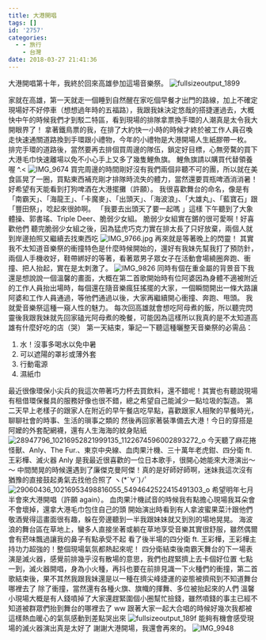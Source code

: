 ```yaml
---
title: 大港開唱
tags: []
id: '2757'
categories:
  - - 旅行
    - 台灣
date: 2018-03-27 21:41:36
---
```


大港開唱第十年，我終於回來高雄參加這場音樂祭。 ![fullsizeoutput_1899](https://itsninayeh.files.wordpress.com/2018/03/fullsizeoutput_1899.jpeg)
<!-- more -->
家就在高雄，第一天就走一個睡到自然醒在家吃個早餐才出門的路線，加上不確定現場好不好停車（想想過年時的五福路），我跟我妹決定悠哉的搭捷運過去，大概快中午的時候我們才到駁二特區，看到現場的排隊拿票換手環的人潮真是太令我大開眼界了！ 拿著鐵鳥票的我，在排了大約快一小時的時候才終於被工作人員召喚走快速通關道路換到手環跟小禮物，今年的小禮物是大港開場人生紙膠帶一枚。 排完手環的道路後，當然要再去排個買周邊的隊伍，鎖定好目標，心無旁騖的買下大港毛巾快速離場以免不小心手上又多了幾隻鯉魚旗。 鯉魚旗請以購買代替領養喔 ^.< ![IMG_9674](https://itsninayeh.files.wordpress.com/2018/03/img_9674.jpg) 買完周邊的時間剛好沒有我們兩個非聽不可的團，所以就在美食區晃了一圈，買點東西補充剛才排隊時流失的體力，當然還要買瓶啤酒消消暑！ 好希望有天能看到打狗啤酒在大港擺攤（許願）。 我很喜歡舞台的命名，像是有「南霸天」、「海龍王」、「卡魔麥」、「出頭天」、「海波浪」、「大雄丸」、「藍寶石」跟「豐田祭」，唸起來很帥啊。 「我要去出頭天了要一起嗎 」這樣 下午聽到了大象體操、郭書瑤、Triple Deer、脆弱少女組。 脆弱少女組實在鏘的很可愛啊！好喜歡他們 聽完脆弱少女組之後，因為猛虎巧克力實在排太長了只好放棄，兩個人就到岸邊拍照又繼續去找東西吃 ![IMG_9766.jpg](https://itsninayeh.files.wordpress.com/2018/03/img_9766.jpg) 再來就是等著晚上的閃靈！ 其實我不太知道音樂祭的衝撞特色是什麼時候開始的，還好有我妹先幫我打了預防針，兩個人手機收好，鞋帶綁好的等著，看著眾男子眾女子在活動會場繞圈奔跑、衝撞、把人抬起，實在是太刺激了。 ![IMG_9826](https://itsninayeh.files.wordpress.com/2018/03/img_9826.jpg) 同時有個在重金屬的背景音下我還是想說說一個溫馨的畫面，大概在第二首歌開始時有位阿婆因為身體不適被附近的工作人員抬出場時，每個還在隨音樂瘋狂搖擺的大家，一個瞬間開出一條大路讓阿婆和工作人員通過，等他們通過以後，大家再繼續開心衝撞、奔跑、甩頭。 我就愛音樂祭這種一窺人性的魅力。 每次回高雄就會想吃阿母煮的飯，所以聽完閃靈後我跟我妹就先回家磕光阿母煮的晚餐，可能因為這樣所以我真的是不太知道高雄有什麼好吃的店（哭） 第一天結束，筆記一下聽這種曬整天音樂祭的必需品：

1.  水！沒事多喝水以免中暑
2.  可以遮陽的罩衫或薄外套
3.  行動電源
4.  濕紙巾

最近很像環保小尖兵的我這次帶著巧力杯去買飲料，還不錯呢！其實也有聽說現場有租借環保餐具的服務好像也很不錯，總之希望自己能減少一點垃圾的製造。 第二天早上老樣子的跟家人在附近的早午餐店吃早點，喜歡跟家人相聚的早餐時光，聊聊社會的時事、生活的瑣事之類的 然後再回家著裝準備去大港！今日的穿搭是阿嬤的外套配網襪，還有人生海海的紋身貼紙 ![28947796_10216952821999135_1122674596002893272_o](https://itsninayeh.files.wordpress.com/2018/03/28947796_10216952821999135_1122674596002893272_o.jpg) 今天聽了麻花捲怪獸、Anly、The Fur.、東京中央線、血肉果汁機、三十萬年老虎鉗、四分衛 ft. 王彩樺、滅火器 Anly 是我最近很喜歡的一位日本歌手，很開心她能來大港演出～～ 中間閒晃的時候還遇到了廉傑克曼阿傑！真的是好師好師啊，迷妹我這次沒有猶豫的直接鼓起勇氣去找他合照了 ヽ(\*´∀\`)ﾉﾟ ![29060436_10216953498816055_5494642522415491303_o](https://itsninayeh.files.wordpress.com/2018/03/29060436_10216953498816055_5494642522415491303_o.jpg?w=1536) 希望明年七月半會來大港開唱（許願 again）。 血肉果汁機試音的時候我有點擔心現場我耳朵會不會壞掉，還拿大港毛巾包住自己的頭 開始演出時看到有人拿波蜜果菜汁跟他們敬酒覺得這畫面很有趣，躲在旁邊聽到一半我跟妹妹就又到別的場地晃晃。 海波浪的舞台區在草地上，蠻多人直接坐著或躺在草地享受音樂其實很舒服，雖然偶爾會有菸味飄過讓我的鼻子有點承受不起 看了後半場的四分衛 ft. 王彩樺，王彩樺主持功力超強的！整個現場氣氛都熱起來呢！ 四分衛結束後南霸天舞台的下一場表演是滅火器，感覺前排幾乎沒有散場的意思，我們也趕緊擠上去卡個好位置 七點一到，滅火器開唱，身為小火種，再抖也要在前排見識一下火種們的衝撞，第二首歌結束後，果不其然我跟我妹還是以一種在擠尖峰捷運的姿態被擠飛到不知道舞台哪裡去了 除了衝撞，當然還有各種火旗、旗幟的揮舞、多位被抬起來的人們 溫馨小現場大概是有人錢噴掉了大家還趕緊圍個小圈幫忙撿錢，雖然噴錢的事主已經不知道被群眾們抬到舞台的哪裡去了 ww 跟著大家一起大合唱的時候好幾次我都被這樣熱血暖心的氣氛感動到差點哭出來 ![fullsizeoutput_189f](https://itsninayeh.files.wordpress.com/2018/03/fullsizeoutput_189f.jpeg) 能夠有機會感受現場的滅火器演出真是太好了 謝謝大港開場，我還會再來的。 ![IMG_9948](https://itsninayeh.files.wordpress.com/2018/03/img_9948.jpg)